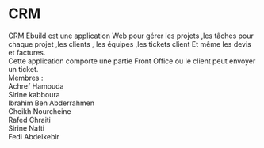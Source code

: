 # CRM
CRM Ebuild est une application Web pour gérer les projets ,les tâches pour chaque projet ,les clients , les équipes ,les tickets client Et même les devis et factures.   
Cette application comporte une partie Front Office  ou le client peut envoyer un ticket.                                                                                  
Membres :                                                                                                                                                                 
Achref Hamouda                                                                                                                                                           
Sirine kabboura                                                                                                                                                           
Ibrahim Ben Abderrahmen                                                                                                                                                   
Cheikh Nourcheine                                                                                                                                                         
Rafed Chraiti                                                                                                                                                             
Sirine Nafti                                                                                                                                                             
Fedi Abdelkebir

